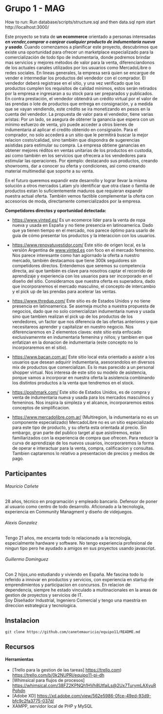# Grupo 1 - MAG

How to run: 
Run database/scripts/structure.sql and then data.sql
npm start
http://localhost:3000/


Este proyecto se trata de **un ecommerce** orientado a personas interesadas ***en vender,comprar o canjear cualquier producto de indumentaria nueva y usada***.
Cuando comenzamos a planificar este proyecto, descubrimos que existe una oportunidad para ofrecer un marketplace especializado para la comercialización de todo tipo de indumentaria, donde podremos brindar mas servicios y mejores métodos de valor para la venta, diferenciandonos de los actuales canales utilizados por los usuarios como MercadoLibre o redes sociales. 
En lineas generales, la empresa será quien se encargue de vender e intermediar los productos del vendedor con el comprador. El vendedor deberá registrase en el sitio, y una vez verificado que los productos cumplen los requisitos de calidad mínimos, estos serán retirados por la empresa e ingresaran a su stock para ser preparados y publicados. En contra prestación, el vendedor obtendrá un crédito virtual por el valor de las prendas o lote de productos que entrega en consignación, y a medida que se vayan vendiendo, este crédito se ira monetizando en pesos en la cuenta del vendedor.
La propuesta de valor para el vendedor, tiene varias aristas: Por un lado, se asegura de obtener la ganancia que espera con un mínimo esfuerzo de venta, y/o puede acceder a otros bienes de indumentaria al aplicar el credito obtenido en consignaión.
Para el comprador, no solo accederá a un sitio que le permitirá buscar la mejor relacion costo/calidad, sino también que dispondra de sugerencias asistidas para estimular su compra.
La empresa obtiene ganancias en obtener mejores réditos en ventas unitarias de los productos en custodia, asi como también en los servicios que ofrecera a los vendedores para estimular las operaciones. Por ejemplo: destacando sus productos, creando showrooms, dar a conocer su oferta y condiciones, asi como creando material multimedial que soporte a su venta. 

En el futuro queremos expandir este desarrollo y lograr llevar la misma solución a otros mercados Latam y/o identificar que otra clase o familia de productos estan lo suficientemente maduros que requieran expandir nuestra actual oferta. También vemos factible complementar la oferta con accesorios de moda, directamente comercializados por la empresa.



**Competidores directos y oportunidad detectada:** 

* https://www.vinted.es/ 
  Es un ecomerce líder para la venta de ropa nueva y usada en España y no tiene presencia en latinoamerica. Dado que ya tienen tiempo en el mercado, nos parece óptimo 
  para usarlo de guia de cómo presentar los productos y la interaccion con los usuarios. 


* https://www.renovatuvestidor.com/ 
  Este sitio de origen local, es la versión Argentina de www.vinted.es con foco en el mercado femenino. Nos parece interesante como han agiornado la oferta a nuestro mercado,     también destacamos que tiene 300k seguidores sin competidores directos. Entendemos que seremos su competencia directa, así que también es clave para nosotros captar el
  recorrido de aprendizaje y experiencia con los usuarios para ser incorporado en el diseño del sitio. Consideramos que nuestra oferta es superadora, dado que incorporaremos el
  mercado masculino, el concepto de intercambio y el pick up de las prendas para acelerar las ventas.


* https://www.thredup.com/
  Este sitio es de Estados Unidos y no tiene presencia en latinoamerica. Se asemeja mucho a nuestra propuesta de negocios, dado que no solo comercializan indumentaria nueva y
  usada sino que tambien realizan el pick up de los productos de los vendedores, un factor que nos diferencia de las ofertas anteriores y que necesitareos aprender y capitalizar
  en nuestro negocio. Nos diferenciaremos en 2 elementos claves: este sitio esta enfocado exclusivamennte en indumentaria femenina y niños; y tambien en que enfatizan en la
  donacion de indumentaria (este concepto no lo incorporaremos en el sitio).   


* https://www.bacan.com.ar/
  Este sitio local esta orientado a asistir a los usuarios que desean adquirir indumentaria, asesorandolos en diversos mix de productos que comercializan. Es lo mas parecido a
  un personal shopper virtual. Nos interesa de este sitio su modelo de asistencia, porque vamos a incorporar en nuestra oferta la asistencia combinando los distintos productos a
  la venta que tendremos en el stock. 


* https://poshmark.com/
  Este sitio de Estados Unidos, es de compra y venta de indumentaria nueva y usada para los mercados masculinos y femeninos. Nos inspira la simpleza y el alcance, incorporaremos
  estos conceptos de simplificacion.  


* https://www.mercadolibre.com.ar/ (Multiregion, la indumentaria no es un componente especializado) 
  MercadoLibre no es un sitio especializado para este tipo de producto, y su oferta esta orientada al precio. Sin embargo, gran parte del publico target al que asistiremos,
  estan familiarizados con la experiencia de compra que ofrecen. Para reducir la curva de aprendizaje de los nuevos usuarios, incorporaremos la forma de operar e interactuar
  para la venta, compra, calificacion y consultas. Tambien captaremos lo relativo a presentacion de precios y medios de pago.


 

## Participantes

###### Mauricio Cañete 
28 años, técnico en programación y empleado bancario. Defensor de poner al usuario como centro de todo desarrollo. Aficionado a la tecnología, experiencia en Community Managment y diseño de videjuegos. 

###### Alexis Gonzalez 
Tengo 21 años, me encanta todo lo relacionado a la tecnología, especialmente hardware y software. No tengo experiencia profesional de ningun tipo pero he ayudado a amigos en sus proyectos usando javascript.

###### Guillermo Dominguez
Con 2 hijos,uno estudiando y viviendo en España. Me fascina todo lo referido a innovar en productos y servicios, con experiencia en startup de emprendimientos y participacion en concursos. En relacion de dependencia, siempre he estado vinculado a multinacionales en la areas de gestion de proyectos y servicios de IT.  
Soy Diseñador Industrial, Ingeniero Comercial y tengo una maestria en direccion estrategica y tecnologica.



## Instalacion

```git clone https://github.com/canetemauricio/equipo11/README.md```

## Recursos

#### Herramientas

- [Trello para la gestion de las tareas] https://trello.com) https://trello.com/b/0k2NUPRj/equipo11-pi-dh
- [Whimsical para flujos de procesos] https://whimsical.com/38FZ2KPNQh1HVh8UtfaiLs@2Ux7TurymLAXyuRPohdn
- [Adobe XD] https://xd.adobe.com/view/562e5986-0fce-49ed-93d9-bfc9c2fa3775-037d/
- XAMPP, servidor local de PHP y MySQL

